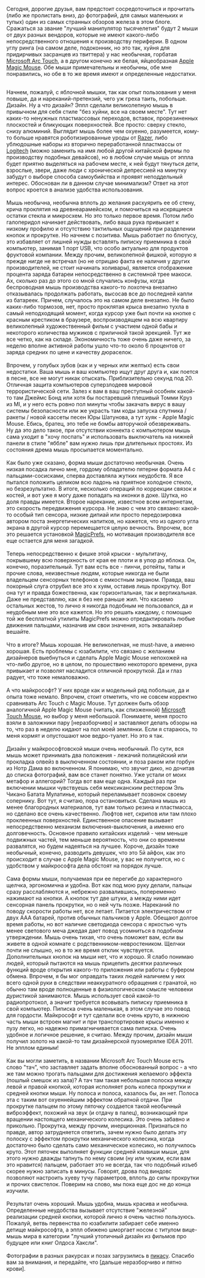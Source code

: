 Сегодня, дорогие друзья, вам предстоит сосредоточиться и прочитать (либо же пролистать вниз, до фотографий, для самых маленьких и тупых) один из самых странных обзоров железа в этом блоге. Сражаться за звание "лучший манипулятор тысячелетия" будут 2 мыши от двух разных вендоров, которые не имеют какого-либо непосредственного отношения к производству периферии. В одном углу ринга (на самом деле, подоконник, но это так, хуйня для придирчивых засранцев из твиттера) у нас необычная, горбатая <a href="http://www.microsoft.com/hardware/en-us/p/arc-touch-mouse/RVF-00001">Microsoft Arc Touch</a>, а в другом конечно же белая, яйцеобразная <a href="http://www.apple.com/magicmouse/">Apple Magic Mouse</a>. Обе мыши примечательны и необычны, обе мне понравились, но обе в то же время имеют и определенные недостатки.&nbsp;<div><div><div><br></div><div>Начнем, пожалуй, с яблочной мышки, так как опыт пользования у меня повыше, да и нареканий-претензий, чего уж греха таить, побольше. Дизайн. Ну а что дизайн? Эппл сделали великолепную мышь в привычном для себя стиле "без хуйни, все на своем месте". Тут нет каких-то ненужных пластмассовых переходов, вставок, прорезиненных плоскостей и бликующих поверхностей. Все просто: сверху стекло, снизу алюминий. Выглядит мышь более чем охуенно, разумеется, кому-то больше нравятся роботизированные уроды от <a href="http://store.razerzone.com/store/razerusa/en_US/pd/productID.220156700/categoryId.35208800">Razer</a>, либо ублюдошные наборы из вторично переработанной пластмассы от <a href="http://www.logitech.com/ru-ru/mice-pointers/mice/devices/wireless-mouse-M325">Logitech</a> (можно заменить на имя любой другой китайской фирмы по производству подобных девайсов), но в любом случае мышь от эппла будет приятно выделяться на рабочем месте, к ней будут тянуться дети, взрослые, звери, даже люди с хронической депрессией на минутку забудут о выборе способа самоубийства и проявят неподдельный интерес. Обоснован ли в данном случае минимализм? Ответ на этот вопрос кроется в анализе удобства использования.</div></div><div><br></div><div>Мышь необычна, необычна вплоть до желания расхуярить ее об стену, крича проклятия на древнеарамейском, и помочиться на искрящиеся остатки стекла и микросхем. Но это только первое время. Потом либо галоперидол начинает действовать, либо ваша рука привыкает к низкому профилю и отсутствию тактильных ощущений при разделении кнопок и прокрутке. Но начнем с позитива. Мышь работает по блютусу, это избавляет от лишней нужды вставлять пиписку приемника в свой компьютер, занимая 1 порт USB, что особо актуально для продуктов фруктовой компании. Между прочим, великолепной фишкой, которую я прежде нигде не встречал (но не отрицаю факта ее наличия у других производителей, не стоит начинать холивары), является отображение процента заряда батареи непосредственно в системной трее макоси. Ах, сколько раз до этого со мной случались конфузы, когда беспроводная мышь производства какого-то лохотеча внезапно отказывалась продолжать работать, высосав все до последней капли из батареек. Причем, случалось это на самом деле внезапно. Не было каких-либо тормозов, нет, просто проклятая крыса внезапно тухла в самый неподходящий момент, когда курсор уже был почти на кнопке с красным крестиком в браузере, воспроизводящем на всю квартиру великолепный художественный фильм с участием одной бабы и некоторого количества мужиков с приличной такой эрекцией. Тут же все четко, как на складе. Экономичность тоже очень даже ничего, за неделю вполне активной работы ушло что-то около 6 процентов от заряда средних по цене и качеству дюраселок.&nbsp;</div><div><br></div><div>Впрочем, у голубых зубов (как и у черных или желтых) есть свои недостатки. Ваша мышь и ваш компьютер ищут друг друга и, как поется в песне, все не могут никак отыскать. Приблизительно секунд под 20. Отличная защита компьютеров суперзлодеев мировой террористической сети. Залез к вам в ваш преступный особняк какой-то там Джеймс Бонд или хотя бы постаревший плешивый Томми Круз из MI, и у него есть ровно пол минуты чтобы закачать вирус в вашу системы безопасности или же украсть там коды запуска спутника / ракеты / новой кассеты песен Юры Шатунова, а тут хуяк - Apple Magic Mouse. Ебись, братец, это тебе не бомбы авторучкой обезвреживать. Ну да это дело такое, при отсутствии коннекта с компьютером мышь сама уходит в "хочу поспать" и использовать выключатель на нижней панели в стиле "яббле" вам нужно лишь при длительных простоях. Из состояния дрема мышь просыпается моментально.</div><div><br></div><div>Как было уже сказано, форма мыши достаточно необычная. Очень низкая посадка лично мне, гордому обладателю пятерни формата A4 с пальцами-сосисками, сперва доставляла жутких неудобств. Я все пытался положить целиком всю ладонь на приятное холодное стекло, но безрезультатно. В итоге, несколько операций по коррекции связок и костей, и вот уже я могу даже попадать на иконки в доке. Шутка, но доля правды имеется. Второе нарекание, известное всем интернетам, это скорость передвижения курсора. Не знаю с чем это связано: какой-то особый тип сенсора, низкие дипиай или просто передозировка автором поста энергетических напитков, но кажется, что из одного угла экрана в другой курсор перемещается целую вечность. Впрочем, все это решается установкой <a href="http://magicprefs.com/">MagicPrefs</a>, но мотивация производителя все еще остается для меня загадкой.</div><div><br></div><div>Теперь непосредственно к фишке этой крыски - мультитачу, покрывшему всю поверхность от края ее плоти и в упор до яблока. Он, конечно, поразительный. Тут вам есть все - пинчи, ротейты, тапы и прочие слова, неизвестные людям, которые никогда не были владельцем сенсорных телефонов с емкостным экраном. Правда, ваш покорный слуга отрубил все это к хуям, оставив лишь прокрутку. Вот она тут и правда божественна, как горизонтальная, так и вертикальная. Даже не представляю, как я без нее раньше жил. Что касаемо остальных жестов, то лично я никогда подобным не пользовался, да и неудобным мне это все кажется. Но это решать каждому, с помощью той же бесплатной утилиты MagicPrefs можно отредактировать любые движения пальцами, назначив им свои значения, хоть эквалайзер вешайте.</div><div><br></div><div>Что в итоге? Мышь хорошая. Не великолепная, не must-have, а именно хорошая. Есть проблемы с юзабилити, что связано с желанием дизайнеров выебнуться и сделать Apple Magic Mouse непохожей на что-либо другое, но в целом, по прошествию некоторого времени, рука привыкает и позволят насладится отличной прокруткой. Да и глаз радует, что тоже немаловажно.</div><div><br></div><div>А что майкрософт? У них вроде как и модельный ряд побольше, да и опыта тоже немало. Впрочем, стоит отметить, что не совсем корректно сравнивать Arc Touch с Magic Mouse. Тут должен быть обзор аналогичной Apple Magic Mouse (читать, как спизженной) <a href="http://www.microsoft.com/hardware/en-us/p/touch-mouse#details">Microsoft Touch Mouse</a>, но выбор у меня небольшой. Понимаете, меня просто взяли в заложники пару [неразборчиво] и заставляют делать обзоры на то, что раз в неделю кидают на пол моей землянки. Если я стараюсь, то меня кормят и опустошают мое ведро-туалет. Но это я так.</div><div><br></div></div><div>Дизайн у майкрософтовской мыши очень необычный. По сути, вся мышь может принимать два положения - лежачий полицейский или прокладка олвейз в выключенном состоянии, и поза раком или горбун из Нотр Дама во включенном. Я понимаю, что звучит дико, но дочитав до списка фотографий, вам все станет понятно. Уже устали от моих метафор и аллегорий? Тогда вот вам еще одна. Каждый раз при включении мышки чувствуешь себя мексиканским рестлером Эль Чикано Батата Мулатинье, который переламывает позвонок своему сопернику. Вот тут, я считаю, пора остановиться. Сделана мышь из менее благородных материалов, тут вам только резина и пластмасса, но сделано все очень качественно. Люфтов нет, скрипов или там плохо проклеенных поверхностей. Единственное опасение вызывает непосредственно механизм включения-выключения, а именно его долговечность. Основное правило китайских изделий - чем меньше подвижных частей, тем меньше вероятность, что они со временем развалятся, но будем надеяться на лучшее. Короче, дизайн тоже необычный, конечно, разводить девушек, что это 5й айфон, как это происходит в случае с Apple Magic Mouse, у вас не получится, но с удобством у майкрософта дела обстоят на порядок лучше.</div><div><br></div><div>Сама формы мыши, получаемая при ее перегибе до характерного щелчка, эргономична и удобна. Вот как под мою руку делали, пальцы сразу расслабляются и, небрежно развалившись, попеременно нажимают на кнопки. А кнопок тут две штуки, а между ними идет сенсорная панель прокрутки, но о ней чуть позже. Нареканий по поводу скорости работы нет, все летает. Питается электричеством от двух AAA батарей, против обычных пальчиков у Apple. Обещают долгое время работы, но вот наличие светодиода сенсора с яркостью чуть менее светового меча джедая дает повод усомниться в подобном утверждении. Мышь очень тихая, что очень поможет вам, если вы живете в одной комнате с родственником-невростеником. Щелчки почти не слышно, но в то же время отклик чувствуется. Дополнительных кнопок на мыши нет, что и хорошо. Я слабо понимаю людей, который пытаются на мышь прицепить десятки различных функций вроде открытия какого-то приложения или работы с буфером обмена. Впрочем, я бы мог оправдать таких людей наличием у них всего одной руки в следствии неаккуратного обращения с гранатой, но обычно там вроде полноценные в физиологическом смысле человеки дуристикой занимаются. Мышь использует свой какой-то радиопротокол, а значит требуется всовывать пиписку приемника в свой компьютер. Пиписка очень маленькая, в этом случае это повод для гордости. Майкрософт и тут сделали все очень круто, в нижнюю часть мыши встроен магнит и при транспортировке крысы именно к пузу легко, но надежно примагничивается сама пиписка. Очень удобное и логичное решение, я считаю. Между прочим, дизайн мыши получил золото на какой-то там дизайнерской пузомерялке IDEA 2011. Не эпплом единым!</div><div><br></div><div>Как вы могли заметить, в названии Microsoft Arc Touch Mouse есть слово "тач", что заставляет задать вполне обоснованный вопрос - а что же там можно трогать пальцами для достижения желаемого эффекта (пошлый смешок из зала)? А тач там такая небольшая полоска между левой и правой кнопкой, которая исполняет роль колеса прокрутки и средней кнопки мыши. Ну полоса и полоса, казалось бы, ан нет. Полоса эта с таким вот охуеннейшим эффектом обратной отдачи. При прокрутке пальцем по этому пяточку создается такой необычный виброэффект, похожий на звук (и отдачу в палец), возникающий при вращении настоящего механического колесика. Это очень забавно и прикольно. Прокрутка, между прочим, инерционная. Признаться по правде, автор затрудняется ответить, зачем нужно было делать эту полоску с эффектом прокрутки механического колесика, когда достаточно было сделать само механическое колесико, но получилось круто. Этот пяточек выполняет функции средней клавиши мыши, для этого нужно дважды тапнуть по нему своим (ну или чужим, если вам это нравится) пальцем, работает это не всегда, так что подобный изъеб скорее нужно записать в минусы. Говорят, дрова под виндовс позволяют настроить хуеву тучу параметров, вплоть до силы прокрутки и прочих свистелок. Поверим на слово, мы пока еще дос не до конца изучили.</div><div><br></div><div>Результат очень хороший. Мышь удобна, мышь красива и необычна. Определенные неудобства вызывает отсутствие "железной" реализации средней кнопки, которой лично я очень частно пользуюсь. Пожалуй, ветвь первенства по юзабилити забирает себе именно детище майкрософта, а эппл обижено шморгает носом с титулом вице-мышь мира в категории "лучший утопичный дизайн из фильмов про будущее или книг Олдоса Хаксли".</div><div><br></div><div>Фотографии в разных ракурсах и позах загрузились в <a href="https://picasaweb.google.com/110904145311662435301/MicrosoftArcTouchVsAppleMagicMpouse">пикасу</a>. Спасибо вам за внимания, и передайте, что [дальше неразборчиво и пятно крови].</div><!-- 26895369.1799267.1328434511.b9cd4e73fad1131e7d60524b0769c303 -->